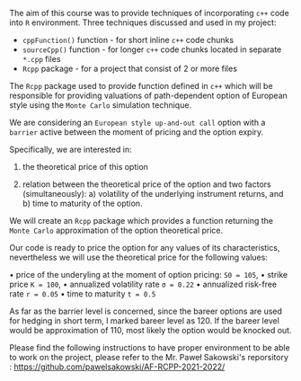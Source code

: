 The aim of this course was to provide techniques of incorporating ``c++`` code into ``R`` environment. Three techniques discussed and used in my project:

* ``cppFunction()`` function - for short inline ``c++`` code chunks
* ``sourceCpp()`` function - for longer ``c++`` code chunks located in separate ``*.cpp`` files
* ``Rcpp`` package - for a project that consist of 2 or more files 

The ``Rcpp`` package used to provide function defined in ``c++`` which will be responsible for providing valuations of path-dependent option of European style using the ``Monte Carlo`` simulation technique.



We are considering an ``European style up-and-out call`` option with a ``barrier`` active between the moment of pricing and the option expiry.

Specifically, we are interested in:

1. the theoretical price of this option

2. relation between the theoretical price of the option and two factors (simultaneously):
a) volatility of the underlying instrument returns, and
b) time to maturity of the option.


We will create an ``Rcpp`` package which provides a function returning the ``Monte Carlo`` approximation of the option theoretical price.

Our code is ready to price the option for any values of its characteristics, nevertheless we will use the theoretical price for the following values:

• price of the underyling at the moment of option pricing: ``S0 = 105``,
• strike price ``K = 100``,
• annualized volatility rate ``σ = 0.22``
• annualized risk-free rate ``r = 0.05``
• time to maturity ``t = 0.5``

As far as the barrier level is concerned, since the bareer options are used for hedging in short term, I marked bareer level as 120. If the bareer level would be approximation of 110, most likely the option would be knocked out.



Please find the following instructions to have proper environment to be able to work on the project, please refer to the Mr. Paweł Sakowski's reporsitory :
https://github.com/pawelsakowski/AF-RCPP-2021-2022/


